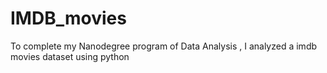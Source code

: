 # IMDB_movies
To complete my Nanodegree program of Data Analysis , I analyzed a imdb movies dataset using python 
